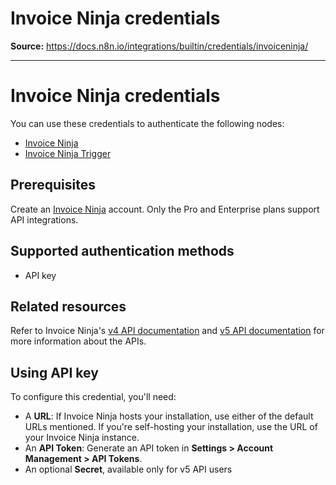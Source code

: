 # Invoice Ninja credentials

**Source:** https://docs.n8n.io/integrations/builtin/credentials/invoiceninja/

---

# Invoice Ninja credentials

You can use these credentials to authenticate the following nodes:

- [Invoice Ninja](../../app-nodes/n8n-nodes-base.invoiceninja/)
- [Invoice Ninja Trigger](../../trigger-nodes/n8n-nodes-base.invoiceninjatrigger/)

## Prerequisites

Create an [Invoice Ninja](https://www.invoiceninja.com/) account. Only the Pro and Enterprise plans support API integrations.

## Supported authentication methods

- API key

## Related resources

Refer to Invoice Ninja's [v4 API documentation](https://invoice-ninja.readthedocs.io/en/latest/api.html) and [v5 API documentation](https://api-docs.invoicing.co/) for more information about the APIs.

## Using API key

To configure this credential, you'll need:

- A **URL**: If Invoice Ninja hosts your installation, use either of the default URLs mentioned. If you're self-hosting your installation, use the URL of your Invoice Ninja instance.
- An **API Token**: Generate an API token in **Settings > Account Management > API Tokens**.
- An optional **Secret**, available only for v5 API users
